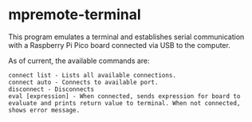 # mpremote-terminal

This program emulates a terminal and establishes serial communication with a Raspberry Pi Pico board connected via USB to the computer.

As of current, the available commands are:
```
connect list - Lists all available connections.
connect auto - Connects to available port.
disconnect - Disconnects
eval [expression] - When connected, sends expression for board to evaluate and prints return value to terminal. When not connected, shows error message.
```